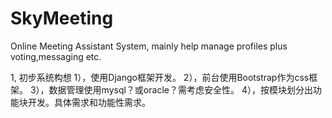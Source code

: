 SkyMeeting
==========

Online Meeting Assistant System, mainly help manage profiles plus voting,messaging etc.

1, 初步系统构想
  1），使用Django框架开发。
  2），前台使用Bootstrap作为css框架。
  3），数据管理使用mysql？或oracle？需考虑安全性。
  4），按模块划分出功能块开发。具体需求和功能性需求。
